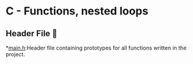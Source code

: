 # C - Functions, nested loops

## Header File :file_folder:

*[main.h](./main.h):Header file containing prototypes for all functions written in the project.


